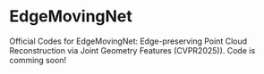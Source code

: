 # EdgeMovingNet
Official Codes for EdgeMovingNet: Edge-preserving Point Cloud Reconstruction via Joint Geometry Features (CVPR2025)).
Code is comming soon!
